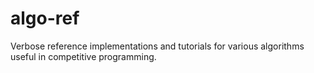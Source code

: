 # algo-ref
Verbose reference implementations and tutorials for various algorithms useful in competitive programming.
